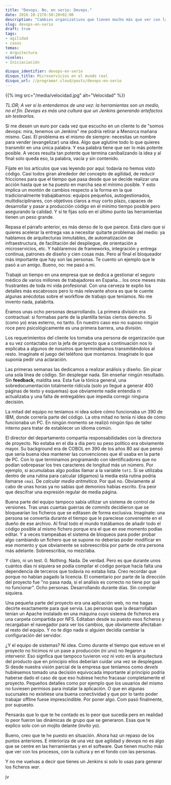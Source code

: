 ```yaml
---
title: "Devops. No, en serio: Devops."
date: 2016-10-21T8:50:20+02:00
description: "Cambios organizativos que tienen mucho más que ver con las personas que con la tecnología."
slug: devops-en-serio
draft: true
tags:
- agilidad
- casos
temas:
- Arquitectura
niveles:
- Iniciaciación

disqus_identifier: devops-en-serio
disqus_title: Microservicios en el mundo real
disqus_url: //programar.cloud/posts/devops-en-serio
---
```


{{% img src="/media/velocidad.jpg" alt="Velocidad" %}}

*TL:DR; A ver si lo entendemos de una vez: la herramientas son un medio, no el fin. Devops es más una cultura que un Jenkins generando artefactos sin testearlos.*

Si me diesen un euro por cada vez que escucho en un cliente lo de "somos devops: mira, tenemos un Jenkins" me podría retirar a Menorca mañana mismo. Casi. El problema es el mismo de siempre: necesitas un nombre para vender (evangelizar) una idea. Algo que aglutine todo lo que quieres transmitir en una única palabra. Y esa palabra tiene que ser lo más potente posible. A veces resulta tan potente que termina canibalizando la idea y al final solo queda eso, la palabra, vacía y sin contenido.<!--more-->

Fíjate en los artículos que vas leyendo por aquí: todavía no hemos visto código. Casi todos giran alrededor del concepto de agilidad, de reducir fricciones para que el tiempo que pasa desde que se decide realizar una acción hasta que se ha puesto en marcha sea el mínimo posible. Y esto implica un montón de cambios respecto a la forma en la que tradicionalmente trabajábamos: equipos pequeños, autogestionados, multidisciplinares, con objetivos claros a muy corto plazo, capaces de desarrollar y pasar a producción código en el mínimo tiempo posible pero asegurando la calidad. Y si te fijas solo en el último punto las herramientas tienen un peso grande.

Repasa el párrafo anterior, es más denso de lo que parece. Está claro que si quieres acelerar la entrega vas a necesitar quitarte problemas del medio: ya hablamos de arquitecturas inmutables, de automatización de infraestructura, de facilitación del despliegue, de orientación a microservicios, etc. Y hablaremos de frameworks, integración y entrega continua, patrones de diseño y cien cosas más. Pero al final el bloqueador más importante que hay son las personas. Te cuento un ejemplo que le pasó a un amigo. Bueno, no: me pasó a mi.

Trabajé un tiempo en una empresa que se dedica a gestionar el seguro médico de varios millones de trabajadores en España... los once meses más frustrantes de toda mi vida profesional. Con una cerveza te explio los detalles más escabrosos pero lo más relevante ahora es que te cuente algunas anécdotas sobre el workflow de trabajo que teníamos. No me invento nada, palabrita.

Éramos unas ocho personas desarrollando. La primera división era contractual: si formabas parte de la plantilla tenías ciertos derecho. Si (como yo) eras externo, no tanto. En nuestro caso eso no suposo ningún roce pero psicológicamente es una primera barrera, una división.

Los requerimientos del cliente los tomaba una persona de organización que a su vez contactaba con la jefa de proyecto que a continuación nos lo explicaba a algunos de nosotros que terminábamos transmitiéndolos al resto. Imagínate el juego del teléfono que montamos. Imagínate lo que suponía pedir una aclaración.

Las primeras semanas las dedicamos a realizar análisis y diseño. Sin picar una sola línea de código. Sin desplegar nada. Sin enseñar ningún resultado. Sin **feedback**, maldita sea. Esta fue la tónica general, una sobredocumentación totalmente ridícula (solo yo llegué a generar 400 páginas de texto y esquemas) que obviamente nadie entendía ni actualizaba y una falta de entregables que impedía corregir ninguna decisión.

La mitad del equipo no teníamos ni idea sobre cómo funcionaba un 390 de IBM, donde correría parte del código. La otra mitad no tenía ni idea de cómo funcionaba un PC. En ningún momento se realizó ningún tipo de taller interno para tratar de establecer un idioma común.

El director del departamento compartía responsabilidades con la directora de proyecto. No estaba en el día a día pero su peso político era obviamente mayor. Su background era de COBOL en 390 de los años 80 así que pensó que sería buena idea mantener las convenciones que él usaba en la parte de PC. Con lo que terminamos programando con identificadores que no podían sobrepasar los tres caracteres de longitud más un número. Por ejemplo, si acumulabas algo podías llamar a la variable ```tot1```. Si se utilizaba dentro de una rutina para calcular (digamos) la media esta rutina podría llamarse ```cma1```. De *calcular media aritmética*. Por qué no. Obviamente al cabo de unas horas ya no sabías qué demonios habías escrito. Era peor que descifrar una expresión regular de media página. 

Buena parte del equipo tampoco sabía utilizar un sistema de control de versiones. Tras unas cuantas guerras de *commits* decidieron que se bloquearían los ficheros que se editasen de forma exclusiva. Imagínate: una persona se convertía durante el tiempo que le pareciese conveniente en el dueño de ese archivo. Al final todo el mundo tratábamos de añadir todo el código posible al mismo fichero porque era el que en ese momento podías editar. Y a veces trampeabas el sistema de bloqueos para poder probar algo cambiando un fichero que se supone no deberías poder modificar en ese momento y que obviamente se sobreescribía por parte de otra persona más adelante. Sobreescribía, no mezclaba.

Y claro, ni un test. 0. Nothing. Nada. De verdad. Pero es que durante unos cuántos días ni siquiera se podía compilar el código porque hacía falta una dependencia de terceros que todavía no estaba lista. Creo recordar que porque no habían pagado la licencia. El comentario por parte de la dirección del proyecto fue "no pasa nada, si el análisis es correcto no tiene por qué no funcionar".  Ocho personas. Desarrollando durante días. Sin compilar siquiera.

Una pequeña parte del proyecto era una aplicación web, no me hagas decirte exactamente para qué servía. Las personas que la desarrollaban tenían un Apache instalado en una máquina cuyo sistema de ficheros era una carpeta compartida por NFS. Editaban desde su puesto esos ficheros y recargaban el navegador para ver los cambios, que obviamente afectaban al resto del equipo. Y no te digo nada si alguien decidía cambiar la configuración del servidor.

¿Y el equipo de sistemas? Ni idea. Como durante el tiempo que estuve en el proyecto no hicimos ni un pase a producción (ni uno) no llegaron a intervenir. Eso signfica que tampoco tuvieron voz ni voto en la arquitectura del producto que en principio ellos deberían cuidar una vez se desplegase. Si desde nuestra visión parcial de la empresa que teníamos como *devels* hubiésemos tomado una decisión equivocada importante al principio podría haberse dado el caso de que eso hubiese hecho fracasar completamente el proyecto. Pequeños detalles como por ejemplo que los usuarios del mismo no tuviesen permisos para instalar la aplicación. O que en algunas sucursales no existiese una buena conectividad y que por lo tanto poder trabajar offline fuese imprescindible. Por poner algo. Com pasó finalmente, por supuesto.

Pensarás que lo que te he contado es lo peor que sucedía pero en realidad lo peor fueron las dinámicas de grupo que se generaron. Esas que te explico solo con un mojito delante (invito yo). 

Bueno, creo que te he puesto en situación. Ahora haz un repaso de los puntos anteriores. E interioriza de una vez que agilidad y devops no es algo que se centre en las herramientas y en el software. Que tienen mucho más que ver con los procesos, con la cultura y en el fondo con las personas. 

Y  no me vuelvas a decir que tienes un Jenkins si solo lo usas para generar los ficheros *war*. 

jv













